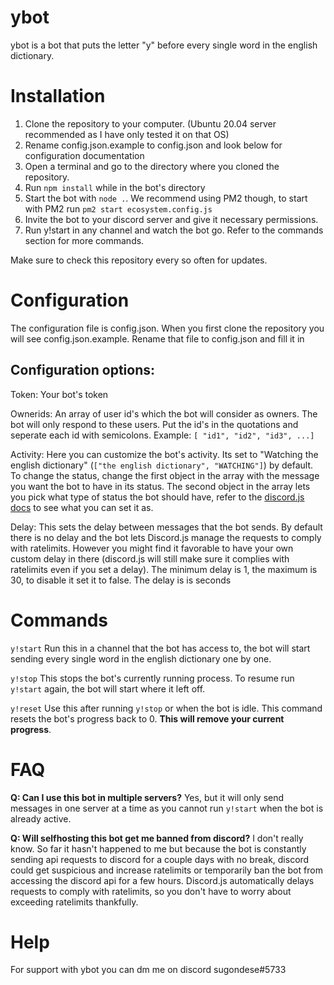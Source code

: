 # ybot
ybot is a bot that puts the letter "y" before every single word in the english dictionary.

# Installation
1. Clone the repository to your computer. (Ubuntu 20.04 server recommended as I have only tested it on that OS)
2. Rename config.json.example to config.json and look below for configuration documentation
3. Open a terminal and go to the directory where you cloned the repository.
4. Run `npm install` while in the bot's directory
5. Start the bot with `node .`. We recommend using PM2 though, to start with PM2 run `pm2 start ecosystem.config.js`
6. Invite the bot to your discord server and give it necessary permissions.
7. Run y!start in any channel and watch the bot go. Refer to the commands section for more commands.

Make sure to check this repository every so often for updates.

# Configuration
The configuration file is config.json. When you first clone the repository you will see config.json.example. Rename that file to config.json and fill it in

## Configuration options:

Token: Your bot's token

Ownerids: An array of user id's which the bot will consider as owners. The bot will only respond to these users. Put the id's in the quotations and seperate each id with semicolons. Example: `[ "id1", "id2", "id3", ...]`

Activity: Here you can customize the bot's activity. Its set to "Watching the english dictionary" (`["the english dictionary", "WATCHING"]`) by default. To change the status, change the first object in the array with the message you want the bot to have in its status. The second object in the array lets you pick what type of status the bot should have, refer to the [discord.js docs](https://discord.js.org/#/docs/discord.js/stable/typedef/ActivityType) to see what you can set it as. 

Delay: This sets the delay between messages that the bot sends. By default there is no delay and the bot lets Discord.js manage the requests to comply with ratelimits. However you might find it favorable to have your own custom delay in there (discord.js will still make sure it complies with ratelimits even if you set a delay). The minimum delay is 1, the maximum is 30, to disable it set it to false. The delay is is seconds

# Commands
`y!start` Run this in a channel that the bot has access to, the bot will start sending every single word in the english dictionary one by one.

`y!stop` This stops the bot's currently running process. To resume run `y!start` again, the bot will start where it left off.

`y!reset` Use this after running `y!stop` or when the bot is idle. This command resets the bot's progress back to 0. **This will remove your current progress**.

# FAQ
**Q: Can I use this bot in multiple servers?**
Yes, but it will only send messages in one server at a time as you cannot run `y!start` when the bot is already active.

**Q: Will selfhosting this bot get me banned from discord?**
I don't really know. So far it hasn't happened to me but because the bot is constantly sending api requests to discord for a couple days with no break, discord could get suspicious and increase ratelimits or temporarily ban the bot from accessing the discord api for a few hours. Discord.js automatically delays requests to comply with ratelimits, so you don't have to worry about exceeding ratelimits thankfully.

# Help
For support with ybot you can dm me on discord sugondese#5733
